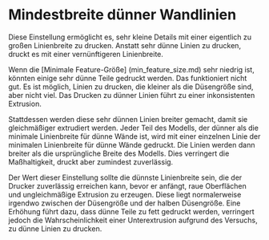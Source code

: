 Mindestbreite dünner Wandlinien
====
Diese Einstellung ermöglicht es, sehr kleine Details mit einer eigentlich zu großen Linienbreite zu drucken. Anstatt sehr dünne Linien zu drucken, druckt es mit einer vernünftigeren Linienbreite.

Wenn die [Minimale Feature-Größe] (min_feature_size.md) sehr niedrig ist, könnten einige sehr dünne Teile gedruckt werden. Das funktioniert nicht gut. Es ist möglich, Linien zu drucken, die kleiner als die Düsengröße sind, aber nicht viel. Das Drucken zu dünner Linien führt zu einer inkonsistenten Extrusion.

Stattdessen werden diese sehr dünnen Linien breiter gemacht, damit sie gleichmäßiger extrudiert werden. Jeder Teil des Modells, der dünner als die minimale Linienbreite für dünne Wände ist, wird mit einer einzelnen Linie der minimalen Linienbreite für dünne Wände gedruckt. Die Linien werden dann breiter als die ursprüngliche Breite des Modells. Dies verringert die Maßhaltigkeit, druckt aber zumindest zuverlässig.

Der Wert dieser Einstellung sollte die dünnste Linienbreite sein, die der Drucker zuverlässig erreichen kann, bevor er anfängt, raue Oberflächen und ungleichmäßige Extrusion zu erzeugen. Diese liegt normalerweise irgendwo zwischen der Düsengröße und der halben Düsengröße. Eine Erhöhung führt dazu, dass dünne Teile zu fett gedruckt werden, verringert jedoch die Wahrscheinlichkeit einer Unterextrusion aufgrund des Versuchs, zu dünne Linien zu drucken.